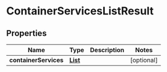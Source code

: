

# ContainerServicesListResult


## Properties

| Name | Type | Description | Notes |
|------------ | ------------- | ------------- | -------------|
|**containerServices** | [**List**](List.md) |  |  [optional] |



